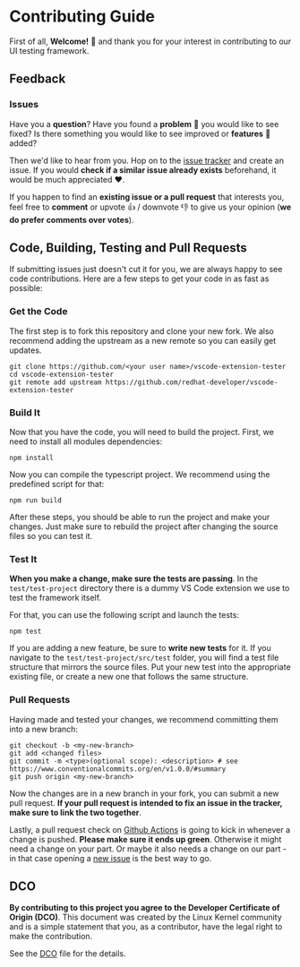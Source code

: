 # Contributing Guide

First of all, **Welcome!** :wave: and thank you for your interest in contributing to our UI testing framework.

## Feedback

### Issues

Have you a **question**? Have you found a **problem** 🚫 you would like to see fixed? Is there something you would like to see improved or **features** 🚀 added?

Then we'd like to hear from you. Hop on to the [issue tracker](../../issues) and create an issue. If you would **check if a similar issue already exists** beforehand, it would be much appreciated :heart:.

If you happen to find an **existing issue or a pull request** that interests you, feel free to **comment** or upvote :+1: / downvote :-1: to give us your opinion (**we do prefer comments over votes**).

## Code, Building, Testing and Pull Requests

If submitting issues just doesn't cut it for you, we are always happy to see code contributions. Here are a few steps to get your code in as fast as possible:

### Get the Code

The first step is to fork this repository and clone your new fork. We also recommend adding the upstream as a new remote so you can easily get updates.

```shell
git clone https://github.com/<your user name>/vscode-extension-tester
cd vscode-extension-tester
git remote add upstream https://github.com/redhat-developer/vscode-extension-tester
```

### Build It

Now that you have the code, you will need to build the project. First, we need to install all modules dependencies:

```nodejs
npm install
```

Now you can compile the typescript project. We recommend using the predefined script for that:

```nodejs
npm run build
```

After these steps, you should be able to run the project and make your changes. Just make sure to rebuild the project after changing the source files so you can test it.

### Test It

**When you make a change, make sure the tests are passing**. In the ```test/test-project``` directory there is a dummy VS Code extension we use to test the framework itself.

For that, you can use the following script and launch the tests:

```nodejs
npm test
```

If you are adding a new feature, be sure to **write new tests** for it. If you navigate to the ```test/test-project/src/test``` folder, you will find a test file structure that mirrors the source files. Put your new test into the appropriate existing file, or create a new one that follows the same structure.

### Pull Requests

Having made and tested your changes, we recommend committing them into a new branch:

```shell
git checkout -b <my-new-branch>
git add <changed files>
git commit -m <type>(optional scope): <description> # see https://www.conventionalcommits.org/en/v1.0.0/#summary
git push origin <my-new-branch>
```

Now the changes are in a new branch in your fork, you can submit a new pull request. **If your pull request is intended to fix an issue in the tracker, make sure to link the two together**.

Lastly, a pull request check on [Github Actions](../../actions) is going to kick in whenever a change is pushed. **Please make sure it ends up green**. Otherwise it might need a change on your part. Or maybe it also needs a change on our part - in that case opening a [new issue](../../issues) is the best way to go.

## DCO

**By contributing to this project you agree to the Developer Certificate of Origin (DCO)**. This document was created by the Linux Kernel community and is a simple statement that you, as a contributor, have the legal right to make the contribution.

See the [DCO](DCO) file for the details.
